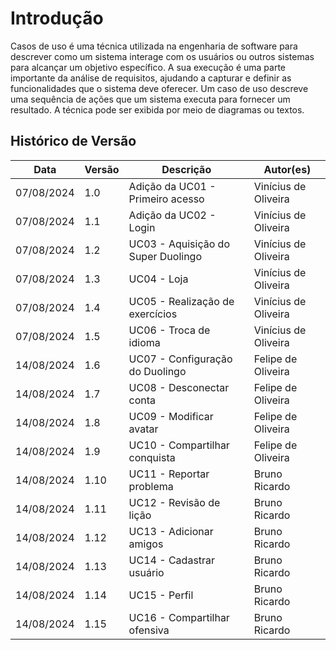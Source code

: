 # Introdução

Casos de uso é uma técnica utilizada na engenharia de software para descrever como um sistema interage com os usuários ou outros sistemas para alcançar um objetivo específico. A sua execução é uma parte importante da análise de requisitos, ajudando a capturar e definir as funcionalidades que o sistema deve oferecer. Um caso de uso descreve uma sequência de ações que um sistema executa para fornecer um resultado. A técnica pode ser exibida por meio de diagramas ou textos.

## Histórico de Versão

| Data | Versão | Descrição | Autor(es) |
| ---- | ------ | --------- | --------- |
| 07/08/2024 | 1.0 | Adição da UC01 - Primeiro acesso | Vinícius de Oliveira |
| 07/08/2024 | 1.1 | Adição da UC02 - Login | Vinícius de Oliveira |
| 07/08/2024 | 1.2 | UC03 - Aquisição do Super Duolingo | Vinícius de Oliveira |
| 07/08/2024 | 1.3 | UC04 - Loja | Vinícius de Oliveira |
| 07/08/2024 | 1.4 | UC05 - Realização de exercícios | Vinícius de Oliveira |
| 07/08/2024 | 1.5 | UC06 - Troca de idioma | Vinícius de Oliveira |
| 14/08/2024 | 1.6 | UC07 - Configuração do Duolingo | Felipe de Oliveira |
| 14/08/2024 | 1.7 | UC08 - Desconectar conta | Felipe de Oliveira |
| 14/08/2024 | 1.8 | UC09 - Modificar avatar | Felipe de Oliveira |
| 14/08/2024 | 1.9 | UC10 - Compartilhar conquista | Felipe de Oliveira |
| 14/08/2024 | 1.10 | UC11 - Reportar problema | Bruno Ricardo |
| 14/08/2024 | 1.11 | UC12 - Revisão de lição | Bruno Ricardo |
| 14/08/2024 | 1.12 | UC13 - Adicionar amigos | Bruno Ricardo |
| 14/08/2024 | 1.13 | UC14 - Cadastrar usuário | Bruno Ricardo |
| 14/08/2024 | 1.14 | UC15 - Perfil | Bruno Ricardo |
| 14/08/2024 | 1.15 | UC16 - Compartilhar ofensiva | Bruno Ricardo |